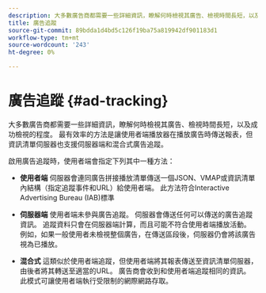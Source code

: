 ```yaml
---
description: 大多數廣告商都需要一些詳細資訊，瞭解何時檢視其廣告、檢視時間長短，以及成功檢視的程度。 最有效率的方法是讓使用者端播放器在播放廣告時傳送報表，但資訊清單伺服器也支援伺服器端和混合式廣告追蹤。
title: 廣告追蹤
source-git-commit: 89bdda1d4bd5c126f19ba75a819942df901183d1
workflow-type: tm+mt
source-wordcount: '243'
ht-degree: 0%

---
```



# 廣告追蹤 {#ad-tracking}

大多數廣告商都需要一些詳細資訊，瞭解何時檢視其廣告、檢視時間長短，以及成功檢視的程度。 最有效率的方法是讓使用者端播放器在播放廣告時傳送報表，但資訊清單伺服器也支援伺服器端和混合式廣告追蹤。

啟用廣告追蹤時，使用者端會指定下列其中一種方法：

* **使用者端** 伺服器會連同廣告拼接播放清單傳送一個JSON、VMAP或資訊清單內結構（指定追蹤事件和URL）給使用者端。 此方法符合Interactive Advertising Bureau (IAB)標準

* **伺服器端** 使用者端未參與廣告追蹤。 伺服器會傳送任何可以傳送的廣告追蹤資訊。 追蹤資料只會在伺服器端計算，而且可能不符合使用者端播放活動。 例如，如果一般使用者未檢視整個廣告，在傳送區段後，伺服器仍會將該廣告視為已播放。

* **混合式** 這類似於使用者端追蹤，但使用者端將其報表傳送至資訊清單伺服器，由後者將其轉送至適當的URL。 廣告商會收到和使用者端追蹤相同的資訊。 此模式可讓使用者端執行受限制的網際網路存取。